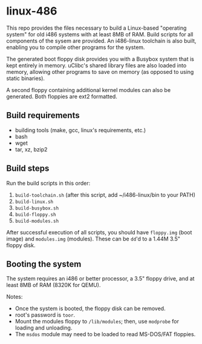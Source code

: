 # linux-486

This repo provides the files necessary to build a Linux-based "operating system" for old i486 systems with at least 8MB of RAM. Build scripts for all components of the sysem are provided. An i486-linux toolchain is also built, enabling you to compile other programs for the system.

The generated boot floppy disk provides you with a Busybox system that is kept entirely in memory. uClibc's shared library files are also loaded into memory, allowing other programs to save on memory (as opposed to using static binaries).

A second floppy containing additional kernel modules can also be generated. Both floppies are ext2 formatted.

## Build requirements

* building tools (make, gcc, linux's requirements, etc.)
* bash
* wget
* tar, xz, bzip2

## Build steps

Run the build scripts in this order:

1. `build-toolchain.sh` (after this script, add ~/i486-linux/bin to your PATH)
2. `build-linux.sh`
3. `build-busybox.sh`
4. `build-floppy.sh`
5. `build-modules.sh`

After successful execution of all scripts, you should have `floppy.img` (boot image) and `modules.img` (modules). These can be `dd`'d to a 1.44M 3.5" floppy disk.

## Booting the system

The system requires an i486 or better processor, a 3.5" floppy drive, and at least 8MB of RAM (8320K for QEMU).

Notes:

* Once the system is booted, the floppy disk can be removed.
* root's password is `toor`.
* Mount the modules floppy to `/lib/modules`; then, use `modprobe` for loading and unloading.
* The `msdos` module may need to be loaded to read MS-DOS/FAT floppies.

